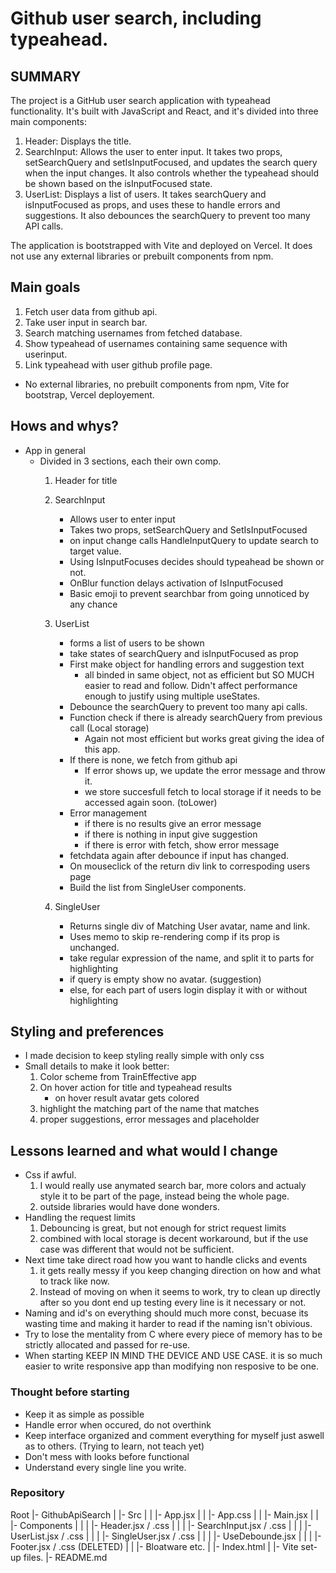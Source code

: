 # Github user search, including typeahead.

## SUMMARY

The project is a GitHub user search application with typeahead functionality. It's built with JavaScript and React, and it's divided into three main components:

1. Header: Displays the title.
2. SearchInput: Allows the user to enter input. It takes two props, setSearchQuery and setIsInputFocused, and updates the search query when the input changes. It also controls whether the typeahead should be shown based on the isInputFocused state.
3. UserList: Displays a list of users. It takes searchQuery and isInputFocused as props, and uses these to handle errors and suggestions. It also debounces the searchQuery to prevent too many API calls.

The application is bootstrapped with Vite and deployed on Vercel. It does not use any external libraries or prebuilt components from npm.

## Main goals

1. Fetch user data from github api.
2. Take user input in search bar.
3. Search matching usernames from fetched database.
4. Show typeahead of usernames containing same sequence with userinput.
5. Link typeahead with user github profile page.

- No external libraries,  no prebuilt components from npm, Vite for bootstrap, Vercel deployement.

## Hows and whys?

- App in general
    - Divided in 3 sections, each their own comp.
        1. Header for title
        2. SearchInput
            - Allows user to enter input
            - Takes two props, setSearchQuery and SetIsInputFocused
            - on input change calls HandleInputQuery to update search to target value.
            - Using IsInputFocuses decides should typeahead be shown or not.
            - OnBlur function delays activation of IsInputFocused
            - Basic emoji to prevent searchbar from going unnoticed by any chance
        3. UserList
            - forms a list of users to be shown
            - take states of searchQuery and isInputFocused as prop
            - First make object for handling errors and suggestion text
                - all binded in same object, not as efficient but SO MUCH easier to read and follow. Didn't affect performance enough to justify using multiple useStates.
            - Debounce the searchQuery to prevent too many api calls.
            - Function check if there is already searchQuery from previous call (Local storage)
                - Again not most efficient but works great giving the idea of this app.
            - If there is none, we fetch from github api
                - If error shows up, we update the error message and throw it.
                - we store succesfull fetch to local storage if it needs to be accessed again soon. (toLower)
            - Error management
                - if there is no results give an error message
                - if there is nothing in input give suggestion
                - if there is error with fetch, show error message
            - fetchdata again after debounce if input has changed.
            - On mouseclick of the return div link to correspoding users page
            - Build the list from SingleUser components.
        
        4. SingleUser
            - Returns single div of Matching User avatar, name and link.
            - Uses memo to skip re-rendering comp if its prop is unchanged.
            - take regular expression of the name, and split it to parts for highlighting
            - if query is empty show no avatar. (suggestion)
            - else, for each part of users login display it with or without highlighting
    
## Styling and preferences

- I made decision to keep styling really simple with only css
- Small details to make it look better:
    1. Color scheme from TrainEffective app
    2. On hover action for title and typeahead results
        - on hover result avatar gets colored
    3. highlight the matching part of the name that matches
    4. proper suggestions, error messages and placeholder

## Lessons learned and what would I change

- Css if awful.
    1. I would really use anymated search bar, more colors and actualy style it to be part of the page, instead being the whole page.
    2. outside libraries would have done wonders.
- Handling the request limits
    1. Debouncing is great, but not enough for strict request limits
    2. combined with local storage is decent workaround, but if the use case was different that would not be sufficient.
- Next time take direct road how you want to handle clicks and events
    1. it gets really messy if you keep changing direction on how and what to track like now.
    2. Instead of moving on when it seems to work, try to clean up directly after so you dont end up testing every line is it necessary or not.
- Naming and id's on everything should much more const, becuase its wasting time and making it harder to read if the naming isn't obivious.
- Try to lose the mentality from C where every piece of memory has to be strictly allocated and passed for re-use.
- When starting KEEP IN MIND THE DEVICE AND USE CASE. it is so much easier to write responsive app than modifying non resposive to be one.

### Thought before starting

- Keep it as simple as possible
- Handle error when occured, do not overthink
- Keep interface organized and comment everything for myself just aswell as to others. (Trying to learn, not teach yet)
- Don't mess with looks before functional
- Understand every single line you write.

### Repository

Root
|- GithubApiSearch
|  |- Src
|  |  |- App.jsx
|  |  |- App.css
|  |  |- Main.jsx
|  |  |- Components
|  |  |  |- Header.jsx / .css
|  |  |  |- SearchInput.jsx / .css
|  |  |  |- UserList.jsx / .css
|  |  |  |- SingleUser.jsx / .css
|  |  |  |- UseDebounde.jsx
|  |  |  |- Footer.jsx / .css (DELETED)
|  |  |- Bloatware etc.
|  |- Index.html
|  |- Vite set-up files.
|- README.md

